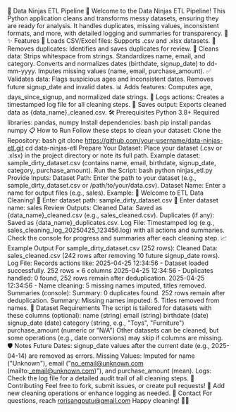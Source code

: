 🧹 Data Ninjas ETL Pipeline 🧹
Welcome to the Data Ninjas ETL Pipeline! This Python application cleans and transforms messy datasets, ensuring they are ready for analysis. It handles duplicates, missing values, inconsistent formats, and more, with detailed logging and summaries for transparency. 🚀
✨ Features
📂 Loads CSV/Excel files: Supports .csv and .xlsx datasets.
🔁 Removes duplicates: Identifies and saves duplicates for review.
🧼 Cleans data:
Strips whitespace from strings.
Standardizes name, email, and category.
Converts and normalizes dates (birthdate, signup_date) to dd-mm-yyyy.
Imputes missing values (name, email, purchase_amount).
✅ Validates data:
Flags suspicious ages and inconsistent dates.
Removes future signup_date and invalid dates.
📊 Adds features: Computes age, days_since_signup, and normalized date strings.
📜 Logs actions: Creates a timestamped log file for all cleaning steps.
💾 Saves output: Exports cleaned data as {data_name}_cleaned.csv.
🛠️ Prerequisites
Python 3.8+
Required libraries: pandas, numpy
Install dependencies:
bash
pip install pandas numpy
📋 How to Run
Follow these steps to clean your dataset:
Clone the Repository:
bash
git clone https://github.com/your-username/data-ninjas-etl.git
cd data-ninjas-etl
Prepare Your Dataset:
Place your dataset (.csv or .xlsx) in the project directory or note its full path.
Example dataset: sample_dirty_dataset.csv (contains name, email, birthdate, signup_date, category, purchase_amount).
Run the Script:
bash
python ninjas_etl.py
Provide Inputs:
Dataset Path: Enter the path to your dataset (e.g., sample_dirty_dataset.csv or /path/to/your/data.csv).
Dataset Name: Enter a name for output files (e.g., sales).
Example:
🚀 Welcome to ETL Data Cleaning!
📂 Enter dataset path: sample_dirty_dataset.csv
📛 Enter dataset name: sales
Review Outputs:
Cleaned Data: Saved as {data_name}_cleaned.csv (e.g., sales_cleaned.csv).
Duplicates (if any): Saved as {data_name}_duplicates.csv.
Log File: Timestamped log (e.g., sales_cleaning_log_20250425_123456.log) with all actions and summaries.
Check the console for progress and summaries after each cleaning step.
📈 Example Output
For sample_dirty_dataset.csv (252 rows):
Cleaned Data: sales_cleaned.csv (242 rows after removing 10 future signup_date rows).
Log File: Records actions like:
2025-04-25 12:34:56 - Dataset loaded successfully. 252 rows × 6 columns
2025-04-25 12:34:56 - Duplicates handled: 0 found, 252 rows remain after deduplication.
2025-04-25 12:34:56 - Name cleaning: 5 missing names imputed, titles removed.
Summaries (console):
Summary: 0 duplicates found. 252 rows remain after deduplication.
Summary: Missing names imputed: 5. Titles removed from names.
🧪 Dataset Requirements
The script is tailored for datasets with these columns (optional):
name (string)
email (string)
birthdate (date)
signup_date (date)
category (string, e.g., "Toys", "Furniture")
purchase_amount (numeric or "N/A")
Other datasets can be cleaned, but some operations (e.g., date conversions) may skip if columns are missing.
🛡️ Notes
Future Dates: signup_date values after the current date (e.g., 2025-04-14) are removed as errors.
Missing Values: Imputed for name ("Unknown"), email ("no_email@unknown.com (mailto:_email@unknown.com)"), and purchase_amount (mean).
Logs: Check the log file for a detailed audit trail of all cleaning steps.
🤝 Contributing
Feel free to fork, submit issues, or create pull requests! 🌟 Add new cleaning operations or enhance logging as needed.
📧 Contact
For questions, reach rorisangputu@gmail.com
Happy cleaning! 🧼✨
